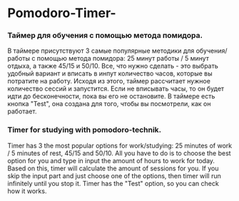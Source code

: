 # Pomodoro-Timer-
 <h3>Таймер для обучения с помощью метода помидора.</h3>
 
В таймере присутствуют 3 самые популярные методики для обучения/работы с помощью метода помидора: 25 минут работы / 5 минут отдыха, а также 45/15 и 50/10.
Все, что нужно сделать - это выбрать удобный вариант и вписать в инпут количество часов, которые вы потратите на работу. Исходя из этого, таймер рассчитает нужное
количество сессий и запустится. Если не вписывать часы, то он будет идти до бесконечности, пока вы его не остановите. В таймере есть кнопка "Test", она создана для того,
чтобы вы посмотрели, как он работает.

<h3>Timer for studying with pomodoro-technik.</h3>

Timer has 3 the most popular options for work/studying: 25 minutes of work / 5 minutes of rest, 45/15 and 50/10. All you have to do is to choose the best option for you
and type in input the amount of hours to work for today. Based on this, timer will calculate the amount of sessions for you. If you skip the input part and just choose 
one of the options, then timer will run infinitely until you stop it. Timer has the "Test" option, so you can check how it works.
